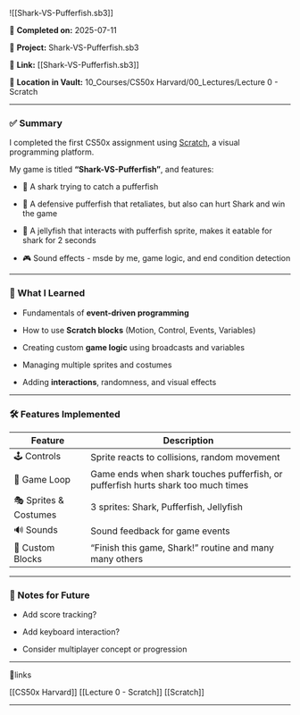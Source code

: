 ![[Shark-VS-Pufferfish.sb3]]

📅 **Completed on:** 2025-07-11

📁 **Project:** Shark-VS-Pufferfish.sb3

🔗 **Link:** [[Shark-VS-Pufferfish.sb3]]

📂 **Location in Vault:** 10_Courses/CS50x Harvard/00_Lectures/Lecture 0 - Scratch

---

### **✅ Summary**

  

I completed the first CS50x assignment using [Scratch](https://scratch.mit.edu/), a visual programming platform.

My game is titled **“Shark-VS-Pufferfish”**, and features:

- 🦈 A shark trying to catch a pufferfish
    
- 🐡 A defensive pufferfish that retaliates, but also can hurt Shark and win the game
    
- 🪼 A jellyfish that interacts with pufferfish sprite, makes it eatable for shark for 2 seconds
    
- 🎮 Sound effects - msde by me, game logic, and end condition detection
    

---

### **🧠 What I Learned**

- Fundamentals of **event-driven programming**
    
- How to use **Scratch blocks** (Motion, Control, Events, Variables)
    
- Creating custom **game logic** using broadcasts and variables
    
- Managing multiple sprites and costumes
    
- Adding **interactions**, randomness, and visual effects
    

---

### **🛠 Features Implemented**

| **Feature**           | **Description**                                                                   |
| --------------------- | --------------------------------------------------------------------------------- |
| 🕹 Controls           | Sprite reacts to collisions, random movement                                      |
| 🔁 Game Loop          | Game ends when shark touches pufferfish, or pufferfish hurts shark too much times |
| 🎭 Sprites & Costumes | 3 sprites: Shark, Pufferfish, Jellyfish                                           |
| 🔊 Sounds             | Sound feedback for game events                                                    |
| 🧩 Custom Blocks      | “Finish this game, Shark!” routine and many many others                           |

---

### **🧾 Notes for Future**

- Add score tracking?
    
- Add keyboard interaction?
    
- Consider multiplayer concept or progression

---

🔗links

[[CS50x Harvard]]
[[Lecture 0 - Scratch]]
[[Scratch]]

---
